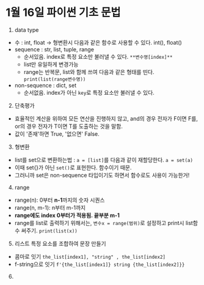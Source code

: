 # 1월 16일 파이썬 기초 문법
1. data type
- 수 : int, float -> 형변환시 다음과 같은 함수로 사용할 수 있다. int(), float()
- sequence : str, list, tuple, range
  - 순서있음. index로 특정 요소만 불러낼 수 있다. `**변수명[index]**`
  - list만 유일하게 변경가능
  - range는 반복문, list와 함께 쓰여 다음과 같은 형태를 띤다. `print(list(range변수명))`
- non-sequence : dict, set
  - 순서없음. index가 아닌 `key`로 특정 요소만 불러낼 수 있다. 

2. 단축평가
- 효율적인 계산을 위하여 모든 연산을 진행하지 않고, and의 경우 전자가 F이면 F를, or의 경우 전자가 T이면 T를 도출하는 것을 말함.
- 값이 '존재'하면 True, '없으면' False. 
  
3. 형변환
- list를 set으로 변환하는법 : `a = [list]`를 다음과 같이 재할당한다. `a = set(a)` 
- 이때 set{}가 아닌 `set()`로 표현한다. 함수이기 때문. 
- 그러니까 set은 non-sequence 타입이기도 하면서 함수로도 사용이 가능한거!
4. range
- range(n): 0부터 **n-1**까지의 숫자 시퀀스
- range(n, m-1): n부터 m-1까지
- **range에도 index 0부터가 적용됨. 끝부분 m-1**
- range를 list로 출력하기 위해서는, `변수x = range(범위)`로 설정하고 print시 list함수 써주기. `print(list(x))`
5. 리스트 특정 요소를 조합하여 문장 만들기
- 콤마로 잇기 `the_list[index1], "string" , the_list[index2]`
- f-string으로 잇기 `f'{the_list[index1]} string {the_list[index2]}}`
6. 